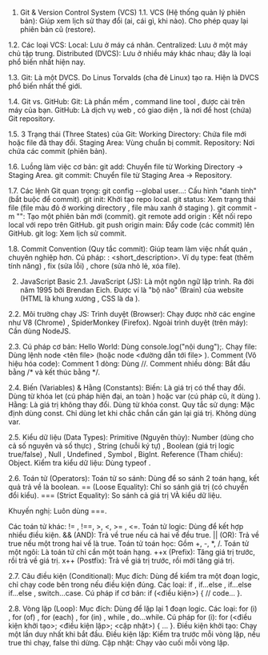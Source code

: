 1. Git & Version Control System (VCS)
1.1. VCS (Hệ thống quản lý phiên bản):
Giúp xem lịch sử thay đổi (ai, cái gì, khi nào).
Cho phép quay lại phiên bản cũ (restore).

1.2. Các loại VCS:
Local: Lưu ở máy cá nhân.
Centralized: Lưu ở một máy chủ tập trung.
Distributed (DVCS): Lưu ở nhiều máy khác nhau; đây là loại phổ biến nhất hiện nay.

1.3. Git:
Là một DVCS.
Do Linus Torvalds (cha đẻ Linux) tạo ra.
Hiện là DVCS phổ biến nhất thế giới.

1.4. Git vs. GitHub:
Git: Là phần mềm , command line tool , được cài trên máy của bạn.
GitHub: Là dịch vụ web , có giao diện , là nơi để host (chứa) Git repository.

1.5. 3 Trạng thái (Three States) của Git:
Working Directory: Chứa file mới hoặc file đã thay đổi.
Staging Area: Vùng chuẩn bị commit.
Repository: Nơi chứa các commit (phiên bản).

1.6. Luồng làm việc cơ bản:
git add: Chuyển file từ Working Directory -> Staging Area.
git commit: Chuyển file từ Staging Area -> Repository.

1.7. Các lệnh Git quan trọng:
git config --global user...: Cấu hình "danh tính" (bắt buộc để commit).
git init: Khởi tạo repo local.
git status: Xem trạng thái file (file màu đỏ ở working directory , file màu xanh ở staging ).
git commit -m "<message>": Tạo một phiên bản mới (commit).
git remote add origin <url>: Kết nối repo local với repo trên GitHub.
git push origin main: Đẩy code (các commit) lên GitHub.
git log: Xem lịch sử commit.

1.8. Commit Convention (Quy tắc commit):
Giúp team làm việc nhất quán , chuyên nghiệp hơn.
Cú pháp: <type>: <short_description>.
Ví dụ type: feat (thêm tính năng) , fix (sửa lỗi) , chore (sửa nhỏ lẻ, xóa file).


2. JavaScript Basic
2.1. JavaScript (JS):
Là một ngôn ngữ lập trình.
Ra đời năm 1995 bởi Brendan Eich.
Được ví là "bộ não" (Brain) của website (HTML là khung xương , CSS là da ).

2.2. Môi trường chạy JS:
Trình duyệt (Browser): Chạy được nhờ các engine như V8 (Chrome) , SpiderMonkey (Firefox).
Ngoài trình duyệt (trên máy): Cần dùng NodeJS.

2.3. Cú pháp cơ bản:
Hello World: Dùng console.log("nội dung");.
Chạy file: Dùng lệnh node <tên file> (hoặc node <đường dẫn tới file> ).
Comment (Vô hiệu hóa code): 
Comment 1 dòng: Dùng //.
Comment nhiều dòng: Bắt đầu bằng /* và kết thúc bằng */.

2.4. Biến (Variables) & Hằng (Constants):
Biến: Là giá trị có thể thay đổi. Dùng từ khóa let (cú pháp hiện đại, an toàn ) hoặc var (cú pháp cũ, ít dùng ).
Hằng: Là giá trị không thay đổi. Dùng từ khóa const.
Quy tắc sử dụng: Mặc định dùng const. Chỉ dùng let khi chắc chắn cần gán lại giá trị. Không dùng var.

2.5. Kiểu dữ liệu (Data Types): 
Primitive (Nguyên thủy): Number (dùng cho cả số nguyên và số thực) , String (chuỗi ký tự) , Boolean (giá trị logic true/false) , Null , Undefined , Symbol , BigInt.
Reference (Tham chiếu): Object.
Kiểm tra kiểu dữ liệu: Dùng typeof <variable>.

2.6. Toán tử (Operators):
Toán tử so sánh: Dùng để so sánh 2 toán hạng, kết quả trả về là boolean.
== (Loose Equality): Chỉ so sánh giá trị (có chuyển đổi kiểu).
=== (Strict Equality): So sánh cả giá trị VÀ kiểu dữ liệu.

Khuyến nghị: Luôn dùng ===.

Các toán tử khác: != , !==, >, <, >= , <=.
Toán tử logic: Dùng để kết hợp nhiều điều kiện.
&& (AND): Trả về true nếu cả hai vế đều true.
|| (OR): Trả về true nếu một trong hai vế là true.
Toán tử toán học: Gồm +, -, *, /.
Toán tử một ngôi: Là toán tử chỉ cần một toán hạng.
++x (Prefix): Tăng giá trị trước, rồi trả về giá trị.
x++ (Postfix): Trả về giá trị trước, rồi mới tăng giá trị.

2.7. Câu điều kiện (Conditional):
Mục đích: Dùng để kiểm tra một đoạn logic, chỉ chạy code bên trong nếu điều kiện đúng.
Các loại: if , if...else , if...else if...else , switch...case.
Cú pháp if cơ bản: if (<điều kiện>) { // code... }.

2.8. Vòng lặp (Loop):
Mục đích: Dùng để lặp lại 1 đoạn logic.
Các loại: for (i) , for (of) , for (each) , for (in) , while , do...while.
Cú pháp for (i): for (<điều kiện khởi tạo>; <điều kiện lặp>; <cập nhật>) { ... }.
Điều kiện khởi tạo: Chạy một lần duy nhất khi bắt đầu.
Điều kiện lặp: Kiểm tra trước mỗi vòng lặp, nếu true thì chạy, false thì dừng.
Cập nhật: Chạy vào cuối mỗi vòng lặp.